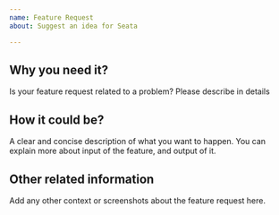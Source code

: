 ```yaml
---
name: Feature Request
about: Suggest an idea for Seata

---
```


## Why you need it?
 Is your feature request related to a problem? Please describe in details


## How it could be?
A clear and concise description of what you want to happen. You can explain more about input of the feature, and output of it.


## Other related information
Add any other context or screenshots about the feature request here.